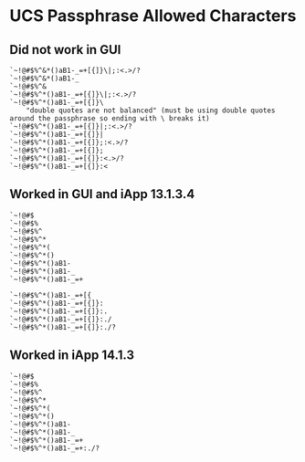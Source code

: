 # UCS Passphrase Allowed Characters

## Did not work in GUI
```
`~!@#$%^&*()aB1-_=+[{]}\|;:<.>/?
`~!@#$%^&*()aB1-_
`~!@#$%^&
`~!@#$%^*()aB1-_=+[{]}\|;:<.>/?
`~!@#$%^*()aB1-_=+[{]}\
    "double quotes are not balanced" (must be using double quotes around the passphrase so ending with \ breaks it)
`~!@#$%^*()aB1-_=+[{]}|;:<.>/?
`~!@#$%^*()aB1-_=+[{]}|
`~!@#$%^*()aB1-_=+[{]};:<.>/?
`~!@#$%^*()aB1-_=+[{]};
`~!@#$%^*()aB1-_=+[{]}:<.>/?
`~!@#$%^*()aB1-_=+[{]}:<
```

## Worked in GUI and iApp 13.1.3.4

```
`~!@#$
`~!@#$%
`~!@#$%^
`~!@#$%^*
`~!@#$%^*(
`~!@#$%^*()
`~!@#$%^*()aB1-
`~!@#$%^*()aB1-_
`~!@#$%^*()aB1-_=+

`~!@#$%^*()aB1-_=+[{
`~!@#$%^*()aB1-_=+[{]}:
`~!@#$%^*()aB1-_=+[{]}:.
`~!@#$%^*()aB1-_=+[{]}:./
`~!@#$%^*()aB1-_=+[{]}:./?
```

## Worked in iApp 14.1.3
```
`~!@#$
`~!@#$%
`~!@#$%^
`~!@#$%^*
`~!@#$%^*(
`~!@#$%^*()
`~!@#$%^*()aB1-
`~!@#$%^*()aB1-_
`~!@#$%^*()aB1-_=+
`~!@#$%^*()aB1-_=+:./?
```